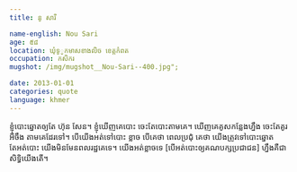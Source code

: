 ```yaml
---
title: នូ សារី

name-english: Nou Sari
age: ៥៨
location: ឃុំទូូកមាសខាងលិច ខេត្តកំពត 
occupation: កសិករ
mugshot: /img/mugshot__Nou-Sari--400.jpg"; 

date: 2013-01-01
categories: quote
language: khmer
---
```


ខ្ញុំបោះឆ្នោតឲ្យតែ ហ៊ុន សែន។ ខ្ញុំឃើញគេបោះ ចេះតែបោះតាមគេ។ ឃើញគេគូសកន្លែងហ្នឹង ចេះតែគូរអីចឹង តាមគេដែរទៅ។ បើយើងអត់ទៅបោះ ខ្លាច បើគេថា ពេលប្រជុំ គេថា យើងត្រូវទៅបោះឆ្នោត តែអត់បោះ យើងមិនមែនពលរដ្ឋគេទេ។ យើងអត់ខ្លាចទេ [បើអត់បោះឲ្យគណបក្សប្រជាជន] ហ្នឹងគឺជាសិទ្ធិយើងតើ។ 